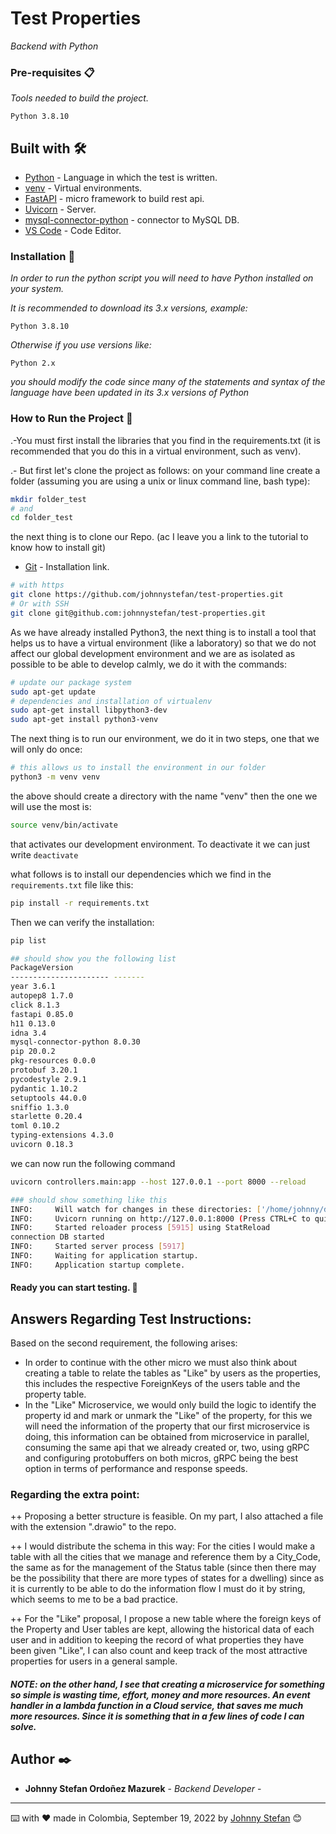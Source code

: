 # Test Properties

_Backend with Python_

### Pre-requisites 📋

_Tools needed to build the project._

```
Python 3.8.10
```

## Built with 🛠️

* [Python](https://www.python.org/downloads/) - Language in which the test is written.
* [venv](https://docs.python.org/3/library/venv.html) - Virtual environments.
* [FastAPI](https://fastapi.tiangolo.com/) - micro framework to build rest api.
* [Uvicorn](https://www.uvicorn.org/) - Server.
* [mysql-connector-python](https://dev.mysql.com/doc/connector-python/en/) - connector to MySQL DB.
* [VS Code](https://code.visualstudio.com/) - Code Editor.

### Installation 🔧

_In order to run the python script you will need to have Python installed on your system._

_It is recommended to download its 3.x versions, example:_

```
Python 3.8.10
```

_Otherwise if you use versions like:_

```
Python 2.x
```

_you should modify the code since many of the statements and syntax of the language have been updated in its 3.x versions of Python_
### How to Run the Project 📌

.-You must first install the libraries that you find in the requirements.txt (it is recommended that you do this in a virtual environment, such as venv).

.- But first let's clone the project as follows:
    on your command line create a folder (assuming you are using a unix or linux command line, bash type):

```bash
mkdir folder_test
# and
cd folder_test
```
the next thing is to clone our Repo. (ac I leave you a link to the tutorial to know how to install git)
* [Git](https://git-scm.com/book/en/v2/Getting-Started-Installing-Git) - Installation link.

```bash
# with https
git clone https://github.com/johnnystefan/test-properties.git
# Or with SSH
git clone git@github.com:johnnystefan/test-properties.git
```
As we have already installed Python3, the next thing is to install a tool that helps us to have a virtual environment (like a laboratory) so that we do not affect our global development environment and we are as isolated as possible to be able to develop calmly, we do it with the commands:

```bash
# update our package system
sudo apt-get update
# dependencies and installation of virtualenv
sudo apt-get install libpython3-dev
sudo apt-get install python3-venv
```
The next thing is to run our environment, we do it in two steps, one that we will only do once:
```bash
# this allows us to install the environment in our folder
python3 -m venv venv
```
the above should create a directory with the name "venv"
then the one we will use the most is:
```bash
source venv/bin/activate
```
that activates our development environment. To deactivate it we can just write `deactivate`

what follows is to install our dependencies which we find in the `requirements.txt` file like this:

```bash
pip install -r requirements.txt
```
Then we can verify the installation:
```bash
pip list

## should show you the following list
PackageVersion
---------------------- -------
year 3.6.1
autopep8 1.7.0
click 8.1.3
fastapi 0.85.0
h11 0.13.0
idna 3.4
mysql-connector-python 8.0.30
pip 20.0.2
pkg-resources 0.0.0
protobuf 3.20.1
pycodestyle 2.9.1
pydantic 1.10.2
setuptools 44.0.0
sniffio 1.3.0
starlette 0.20.4
toml 0.10.2
typing-extensions 4.3.0
uvicorn 0.18.3
```
we can now run the following command
```bash
uvicorn controllers.main:app --host 127.0.0.1 --port 8000 --reload

### should show something like this
INFO:     Will watch for changes in these directories: ['/home/johnny/development/test_habi']
INFO:     Uvicorn running on http://127.0.0.1:8000 (Press CTRL+C to quit)
INFO:     Started reloader process [5915] using StatReload
connection DB started
INFO:     Started server process [5917]
INFO:     Waiting for application startup.
INFO:     Application startup complete.
```

#### Ready you can start testing. 🚀

## Answers Regarding Test Instructions:

Based on the second requirement, the following arises:

+ In order to continue with the other micro we must also think about creating a table to relate the tables as "Like" by users as the properties, this includes the respective ForeignKeys of the users table and the property table.
+ In the "Like" Microservice, we would only build the logic to identify the property id and mark or unmark the "Like" of the property, for this we will need the information of the property that our first microservice is doing, this information can be obtained from microservice in parallel, consuming the same api that we already created or, two, using gRPC and configuring protobuffers on both micros, gRPC being the best option in terms of performance and response speeds.
### Regarding the extra point:
++ Proposing a better structure is feasible. On my part, I also attached a file with the extension ".drawio" to the repo.

++ I would distribute the schema in this way: For the cities I would make a table with all the cities that we manage and reference them by a City_Code, the same as for the management of the Status table (since then there may be the possibility that there are more types of states for a dwelling) since as it is currently to be able to do the information flow I must do it by string, which seems to me to be a bad practice.

++ For the "Like" proposal, I propose a new table where the foreign keys of the Property and User tables are kept, allowing the historical data of each user and in addition to keeping the record of what properties they have been given "Like", I can also count and keep track of the most attractive properties for users in a general sample.

##### NOTE: on the other hand, I see that creating a microservice for something so simple is wasting time, effort, money and more resources. An event handler in a lambda function in a Cloud service, that saves me much more resources. Since it is something that in a few lines of code I can solve.

## Author ✒️

* **Johnny Stefan Ordoñez Mazurek** - *Backend Developer* -

---
⌨️ with ❤️ made in Colombia, September 19, 2022 by [Johnny Stefan](https://github.com/johnnystefan) 😊
